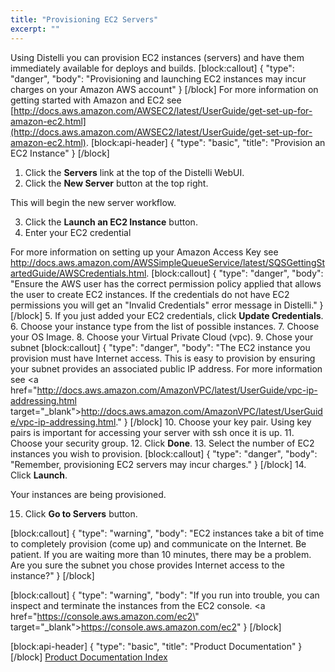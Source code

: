```yaml
---
title: "Provisioning EC2 Servers"
excerpt: ""
---
```

Using Distelli you can provision EC2 instances (servers) and have them immediately available for deploys and builds.
[block:callout]
{
  "type": "danger",
  "body": "Provisioning and launching EC2 instances may incur charges on your Amazon AWS account"
}
[/block]
For more information on getting started with Amazon and EC2 see [http://docs.aws.amazon.com/AWSEC2/latest/UserGuide/get-set-up-for-amazon-ec2.html](http://docs.aws.amazon.com/AWSEC2/latest/UserGuide/get-set-up-for-amazon-ec2.html).
[block:api-header]
{
  "type": "basic",
  "title": "Provision an EC2 Instance"
}
[/block]
1. Click the **Servers** link at the top of the Distelli WebUI.
2. Click the **New Server** button at the top right.

This will begin the new server workflow.

3. Click the **Launch an EC2 Instance** button.
4. Enter your EC2 credential

For more information on setting up your Amazon Access Key see <a href="http://docs.aws.amazon.com/AWSSimpleQueueService/latest/SQSGettingStartedGuide/AWSCredentials.html" target="_blank">http://docs.aws.amazon.com/AWSSimpleQueueService/latest/SQSGettingStartedGuide/AWSCredentials.html</a>.
[block:callout]
{
  "type": "danger",
  "body": "Ensure the AWS user has the correct permission policy applied that allows the user to create EC2 instances. If the credentials do not have EC2 permissions you will get an \"Invalid Credentials\" error message in Distelli."
}
[/block]
5. If you just added your EC2 credentials, click **Update Credentials**.
6. Choose your instance type from the list of possible instances.
7. Choose your OS Image.
8. Choose your Virtual Private Cloud (vpc).
9. Chose your subnet
[block:callout]
{
  "type": "danger",
  "body": "The EC2 instance you provision must have Internet access. This is easy to provision by ensuring your subnet provides an associated public IP address. For more information see <a href=\"http://docs.aws.amazon.com/AmazonVPC/latest/UserGuide/vpc-ip-addressing.html target=\"_blank\">http://docs.aws.amazon.com/AmazonVPC/latest/UserGuide/vpc-ip-addressing.html</a>."
}
[/block]
10. Choose your key pair. Using key pairs is important for accessing your server with ssh once it is up.
11. Choose your security group.
12. Click **Done**.
13. Select the number of EC2 instances you wish to provision.
[block:callout]
{
  "type": "danger",
  "body": "Remember, provisioning EC2 servers may incur charges."
}
[/block]
14. Click **Launch**.

Your instances are being provisioned.

15. Click **Go to Servers** button.

[block:callout]
{
  "type": "warning",
  "body": "EC2 instances take a bit of time to completely provision (come up) and communicate on the Internet. Be patient. If you are waiting more than 10 minutes, there may be a problem. Are you sure the subnet you chose provides Internet access to the instance?"
}
[/block]

[block:callout]
{
  "type": "warning",
  "body": "If you run into trouble, you can inspect and terminate the instances from the EC2 console. <a href=\"https://console.aws.amazon.com/ec2\" target=\"_blank\">https://console.aws.amazon.com/ec2</a>"
}
[/block]

[block:api-header]
{
  "type": "basic",
  "title": "Product Documentation"
}
[/block]
[Product Documentation Index](doc:product-documentation-index)